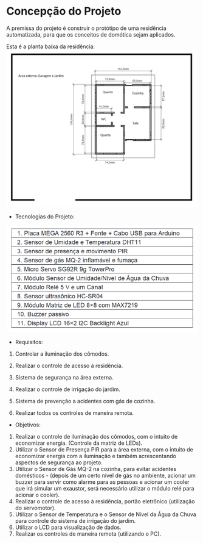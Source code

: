 # Concepção do Projeto

A premissa do projeto é construir o protótipo de uma residência automatizada, para que os conceitos de domótica sejam aplicados.

Esta é a planta baixa da residência:
![Planta baixa](./figuras/NOVAplantabaixa.png)

* Tecnologias do Projeto:

![Planta baixa](./figuras/tec.png)


* Requisitos:

1. Controlar a iluminação dos cômodos.

2. Realizar o controle de acesso à residência.

3. Sistema de segurança na área externa.

4. Realizar o controle de irrigação do jardim. 

4. Sistema de prevenção a acidentes com gás de cozinha.

5. Realizar todos os controles de maneira remota.

* Objetivos:

1. Realizar o controle de iluminação dos cômodos, com o intuito de economizar energia. (Controle da matriz de LEDs).
2. Utilizar o Sensor de Presença PIR para a área externa, com o intuito de economizar energia com a iluminação e também acrescentando aspectos de segurança ao projeto.
3. Utilizar o Sensor de Gás MQ-2 na cozinha, para evitar acidentes domésticos - (depois de um certo nível de gás no ambiente, acionar um buzzer para servir como alarme para as pessoas e acionar um cooler que irá simular um exaustor, será necessário utilizar o módulo relé para acionar o cooler).
4. Realizar o controle de acesso à residência, portão eletrônico (utilização do servomotor).
5. Utilizar o Sensor de Temperatura e o Sensor de Nível da Água da Chuva para controle do sistema de irrigação do jardim.
6. Utilizar o LCD para visualização de dados.
7. Realizar os controles de maneira remota (utilizando o PC).



